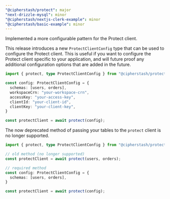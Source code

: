```yaml
---
"@cipherstash/protect": major
"next-drizzle-mysql": minor
"@cipherstash/nextjs-clerk-example": minor
"@cipherstash/basic-example": minor
---
```


Implemented a more configurable pattern for the Protect client.

This release introduces a new `ProtectClientConfig` type that can be used to configure the Protect client.
This is useful if you want to configure the Protect client specific to your application, and will future proof any additional configuration options that are added in the future.

```ts
import { protect, type ProtectClientConfig } from "@cipherstash/protect";

const config: ProtectClientConfig = {
  schemas: [users, orders],
  workspaceCrn: "your-workspace-crn",
  accessKey: "your-access-key",
  clientId: "your-client-id",
  clientKey: "your-client-key",
}

const protectClient = await protect(config);
```

The now deprecated method of passing your tables to the `protect` client is no longer supported.

```ts
import { protect, type ProtectClientConfig } from "@cipherstash/protect";

// old method (no longer supported)
const protectClient = await protect(users, orders);

// required method
const config: ProtectClientConfig = {
  schemas: [users, orders],
}

const protectClient = await protect(config);
```


